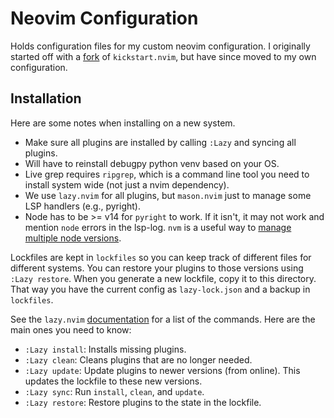 # Neovim Configuration

Holds configuration files for my custom neovim configuration. I originally started off with a [fork](https://github.com/cbmorrell/kickstart-modular.nvim) of `kickstart.nvim`, but have since moved to my own configuration.


## Installation

Here are some notes when installing on a new system.

- Make sure all plugins are installed by calling `:Lazy` and syncing all plugins.
- Will have to reinstall debugpy python venv based on your OS.
- Live grep requires `ripgrep`, which is a command line tool you need to install system wide (not just a nvim dependency).
- We use `lazy.nvim` for all plugins, but `mason.nvim` just to manage some LSP handlers (e.g., pyright).
- Node has to be >= v14 for `pyright` to work. If it isn't, it may not work and mention `node` errors in the lsp-log. `nvm` is a useful way to [manage multiple node versions](https://github.com/nvm-sh/nvm).

Lockfiles are kept in `lockfiles` so you can keep track of different files for different systems. You can restore your plugins to those versions using `:Lazy restore`. When you generate a new lockfile, copy it to this directory. That way you have the current config as `lazy-lock.json` and a backup in `lockfiles`.

See the `lazy.nvim` [documentation](https://lazy.folke.io/usage#-commands) for a list of the commands. Here are the main ones you need to know:

- `:Lazy install`: Installs missing plugins.
- `:Lazy clean`: Cleans plugins that are no longer needed.
- `:Lazy update`: Update plugins to newer versions (from online). This updates the lockfile to these new versions.
- `:Lazy sync`: Run `install`, `clean`, and `update`.
- `:Lazy restore`: Restore plugins to the state in the lockfile.

